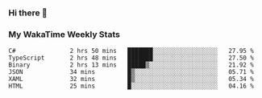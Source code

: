 ### Hi there 👋

<!--
**royschrauwen/royschrauwen** is a ✨ _special_ ✨ repository because its `README.md` (this file) appears on your GitHub profile.

Here are some ideas to get you started:

- 🔭 I’m currently working on ...
- 🌱 I’m currently learning ...
- 👯 I’m looking to collaborate on ...
- 🤔 I’m looking for help with ...
- 💬 Ask me about ...
- 📫 How to reach me: ...
- 😄 Pronouns: ...
- ⚡ Fun fact: ...
-->


### My WakaTime Weekly Stats
<!--START_SECTION:waka-->

```text
C#               2 hrs 50 mins   ███████░░░░░░░░░░░░░░░░░░   27.95 %
TypeScript       2 hrs 48 mins   ███████░░░░░░░░░░░░░░░░░░   27.50 %
Binary           2 hrs 13 mins   █████▒░░░░░░░░░░░░░░░░░░░   21.92 %
JSON             34 mins         █▒░░░░░░░░░░░░░░░░░░░░░░░   05.71 %
XAML             32 mins         █▒░░░░░░░░░░░░░░░░░░░░░░░   05.34 %
HTML             25 mins         █░░░░░░░░░░░░░░░░░░░░░░░░   04.16 %
```

<!--END_SECTION:waka-->
